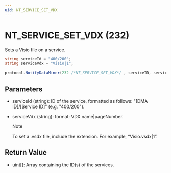 ```yaml
---
uid: NT_SERVICE_SET_VDX
---
```


# NT_SERVICE_SET_VDX (232)

Sets a Visio file on a service.

```csharp
string serviceId = "400/200";
string serviceVdx = "Visio|1";

protocol.NotifyDataMiner(232 /*NT_SERVICE_SET_VDX*/ , serviceID, serviceVdx);
```

## Parameters

- serviceId (string): ID of the service, formatted as follows: "[DMA ID]/[Service ID]" (e.g. "400/200").
- serviceVdx (string): format: VDX name|pageNumber.

  > [!NOTE]
  > To set a .vsdx file, include the extension. For example, “Visio.vsdx|1”.

## Return Value

- uint[]: Array containing the ID(s) of the services.
